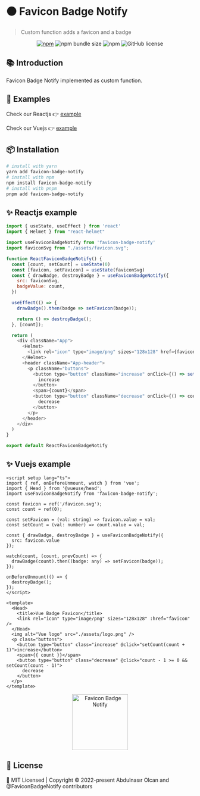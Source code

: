# 🟠 Favicon Badge Notify

> <p>Custom function adds a favicon and a badge</p>

<div align="center">

[![npm](https://img.shields.io/npm/v/favicon-badge-notify?style=flat-square)](https://www.npmjs.com/package/favicon-badge-notify)
![npm bundle size](https://img.shields.io/bundlephobia/minzip/favicon-badge-notify?style=flat-square)
![npm](https://img.shields.io/npm/dt/favicon-badge-notify?style=flat-square)
![GitHub license](https://img.shields.io/npm/l/favicon-badge-notify?style=flat-square)

</div>

## :books: Introduction

Favicon Badge Notify implemented as custom function.

## :rocket: Examples

Check our Reactjs 👉 [example](https://react-favicon-badge-notify.vercel.app/)

Check our Vuejs 👉 [example](https://vue-favicon-badge-notify.vercel.app/)

## :package: Installation

```bash
# install with yarn
yarn add favicon-badge-notify
# install with npm
npm install favicon-badge-notify
# install with pnpm 
pnpm add favicon-badge-notify
```

## :sparkles: Reactjs example

```js
import { useState, useEffect } from 'react'
import { Helmet } from "react-helmet"

import useFaviconBadgeNotify from 'favicon-badge-notify'
import faviconSvg from "./assets/favicon.svg";

function ReactFaviconBadgeNotify() {
  const [count, setCount] = useState(0)
  const [favicon, setFavicon] = useState(faviconSvg)
  const { drawBadge, destroyBadge } = useFaviconBadgeNotify({
    src: faviconSvg,
    badgeValue: count,
  })

  useEffect(() => {
    drawBadge().then(badge => setFavicon(badge));

    return () => destroyBadge();
  }, [count]);

  return (
    <div className="App">
      <Helmet>
        <link rel="icon" type="image/png" sizes="128x128" href={favicon}></link>
      </Helmet>
      <header className="App-header">
        <p className="buttons">
          <button type="button" className="increase" onClick={() => setCount((count) => count + 1)}>
            increase
          </button>
          <span>{count}</span>
          <button type="button" className="decrease" onClick={() => count - 1 >= 0 && setCount((count) => count - 1)}>
            decrease
          </button>
        </p>
      </header>
    </div>
  )
}

export default ReactFaviconBadgeNotify
```

## :sparkles: Vuejs example

```vue
<script setup lang="ts">
import { ref, onBeforeUnmount, watch } from 'vue';
import { Head } from '@vueuse/head';
import useFaviconBadgeNotify from 'favicon-badge-notify';

const favicon = ref('/favicon.svg');
const count = ref(0);

const setFavicon = (val: string) => favicon.value = val;
const setCount = (val: number) => count.value = val;

const { drawBadge, destroyBadge } = useFaviconBadgeNotify({
  src: favicon.value
});

watch(count, (count, prevCount) => {
  drawBadge(count).then((badge: any) => setFavicon(badge));
});

onBeforeUnmount(() => {
  destroyBadge();
});
</script>

<template>
  <Head>
    <title>Vue Badge Favicon</title>
    <link rel="icon" type="image/png" sizes="128x128" :href="favicon" />
  </Head>
  <img alt="Vue logo" src="./assets/logo.png" />
  <p class="buttons">
    <button type="button" class="increase" @click="setCount(count + 1)">increase</button>
    <span>{{ count }}</span>
    <button type="button" class="decrease" @click="count - 1 >= 0 && setCount(count - 1)">
      decrease
    </button>
  </p>
</template>
```

<p align="center" dir="auto">
    <img src="https://github.com/jsdeveloperr/favicon-badge-notify/blob/master/example/react/src/assets/favicon-badge-notify.png" width="150" alt="Favicon Badge Notify" style="max-width: 100%;"> 
</p>

## 📄 License

<div calign="center">
    🍁 MIT Licensed | Copyright © 2022-present Abdulnasır Olcan and @FaviconBadgeNotify contributors
</div>
